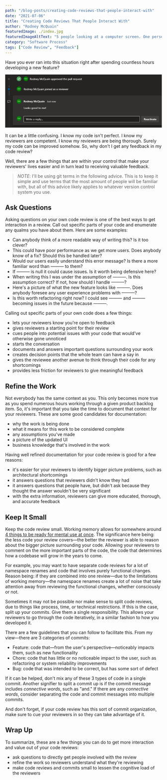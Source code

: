 ```yaml
---
path: "/blog-posts/creating-code-reviews-that-people-interact-with"
date: "2021-07-06"
title: "Creating Code Reviews That People Interact With"
author: "Rodney McQuain"
featuredImage: ./index.jpg
featuredImageAltText: "5 people looking at a computer screen. One person operating the computer with a mouse and keyboard. Another person pointing at a specific part of the screen. A different person taking notes. The remaining 2 people spectating behind the other 3 people."
category: "Software Process"
tags: ["Code Review", "Feedback"]
---
```


Have you ever ran into this situation right after spending countless hours developing a new feature?

![An Azure DevOps pull request with 1 comment that says "Looks good to me!" with an approval of the pull request immediately thereafter by the same person](./lgtm.png)

It can be a little confusing.  I know my code isn't perfect.  I know my reviewers are competent.  I know my reviewers are being thorough.  Surely my code can be improved somehow.  So, why don't I get any feedback in my code review?  

Well, there are a few things that are within your control that make your reviewers' lives easier and in turn lead to receiving valuable feedback.

> *NOTE*: I'll be using git terms in the following advice.  This is to keep it simple and use terms that the most amount of people will be familiar with, but all of this advice likely applies to whatever version control system you use.

## Ask Questions

Asking questions on your own code review is one of the best ways to get interaction in a review.  Call out specific parts of your code and enumerate any qualms you have about them.  Here are some examples:

* Can anybody think of a more readable way of writing this?  Is it too clever?
* This could have poor performance as we get more users.  Does anybody know of a fix?  Should this be handled later?
* Would our users easily understand this error message?  Is there a more familiar word than ——— to them?
* If ——— is null it could cause issues.  Is it worth being defensive here?
* When writing this I was under the assumption of ———.  Is this assumption correct?  If not, how should I handle ———?
* Here's a picture of what the new feature looks like ———.  Does anybody foresee any user experience problems with ———?
* Is this worth refactoring right now?  I could see ——— and ——— becoming issues in the future because ———.

Calling out specific parts of your own code does a few things:

* lets your reviewers know you're open to feedback
* gives reviewers a starting point for their review
* cues people into potential issues with your code that would've otherwise gone unnoticed
* starts the conversation
* documents and answers important questions surrounding your work
* creates decision points that the whole team can have a say in
* gives the reviewee another avenue to think through their code for any shortcomings
* provides less friction for reviewers to give meaningful feedback

## Refine the Work

Not everybody has the same context as you.  This only becomes more true as you spend numerous hours working through a given product backlog item.  So, it's important that you take the time to document that context for your reviewers.  These are some good candidates for documentation:

* why the work is being done
* what it means for this work to be considered complete
* any assumptions you've made
* a picture of the updated UI
* business knowledge that's involved in the work

Having well refined documentation for your code review is good for a few reasons:

* it's easier for your reviewers to identify bigger picture problems, such as architectural shortcomings
* it answers questions that reviewers didn't know they had
* it answers questions that people have, but didn't ask because they thought the answer wouldn't be very significant
* with the extra information, reviewers can give more educated, thorough, and accurate feedback

## Keep It Small

Keep the code review small.  Working memory allows for somewhere around [4 things to be ready for mental use at once](https://journals.sagepub.com/doi/abs/10.1177/0963721409359277). The significance here being: the less code your review covers—the better the reviewer is able to reason about the bigger picture surrounding your code.  Allowing your reviewers to comment on the more important parts of the code, the code that determines how a codebase will grow in the years to come.

For example, you may want to have separate code reviews for a lot of namespace renames and code that involves purely functional changes.  Reason being: if they are combined into one review—due to the limitations of working memory—the namespace renames create a lot of noise that take attention away from reviewing the functional changes, whether consciously or not.

Sometimes it may not be possible nor make sense to split code reviews, due to things like process, time, or technical restrictions.  If this is the case, split up your commits.  Give them a single responsibility.  This allows your reviewers to go through the code iteratively, in a similar fashion to how you developed it. 

There are a few guidelines that you can follow to facilitate this.  From my view—there are 3 categories of commits:

* Feature: code that—from the user's perspective—noticeably impacts them, such as new functionality
* Chore: code that has little or no noticeable impact to the user, such as refactoring or system reliability improvements
* Bug: code that was intended to be correct, but has some sort of defect

If it can be helped, don't mix any of these 3 types of code in a single commit.  Another signifier to split a commit up is if the commit message includes *connective words*, such as "and."  If there are any *connective words*, consider separating the code and commit messages into multiple commits. 

And don't forget, if your code review has this sort of commit organization, make sure to cue your reviewers in so they can take advantage of it.

## Wrap Up

To summarize, these are a few things you can do to get more interaction and value out of your code reviews:

* ask questions to directly get people involved with the review
* refine the work so reviewers understand what they're reviewing
* make code reviews and commits small to lessen the cognitive load of the reviewers 
